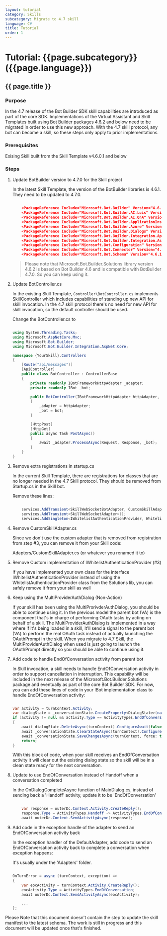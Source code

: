 ```yaml
---
layout: tutorial
category: Skills
subcategory: Migrate to 4.7 skill
language: C#
title: Tutorial
order: 1
---
```


# Tutorial: {{page.subcategory}} ({{page.language}})

## {{ page.title }}

### Purpose

In the 4.7 release of the Bot Builder SDK skill capabilities are introduced as part of the core SDK. Implementations of the Virtual Assistant and Skill Templates built using Bot Builder packages 4.6.2 and below need to be migrated in order to use this new approach. With the 4.7 skill protocol, any bot can become a skill, so these steps only apply to prior implementations.

### Prerequisites

Exising Skill built from the Skill Template v4.6.0.1 and below

### Steps

1. Update BotBuilder version to 4.7.0 for the Skill project

    In the latest Skill Template, the version of the BotBuilder libraries is 4.6.1. They need to be updated to 4.7.0. 

    ```json

        <PackageReference Include="Microsoft.Bot.Builder" Version="4.6.1 -> 4.7.0" />
        <PackageReference Include="Microsoft.Bot.Builder.AI.Luis" Version="4.6.1 -> 4.7.0" />
        <PackageReference Include="Microsoft.Bot.Builder.AI.QnA" Version="4.6.1 -> 4.7.0" />
        <PackageReference Include="Microsoft.Bot.Builder.ApplicationInsights" Version="4.6.1 -> 4.7.0" />
        <PackageReference Include="Microsoft.Bot.Builder.Azure" Version="4.6.1 -> 4.7.0" />
        <PackageReference Include="Microsoft.Bot.Builder.Dialogs" Version="4.6.1 -> 4.7.0" />
        <PackageReference Include="Microsoft.Bot.Builder.Integration.ApplicationInsights.Core" Version="4.6.1 -> 4.7.0" />
        <PackageReference Include="Microsoft.Bot.Builder.Integration.AspNet.Core" Version="4.6.1 -> 4.7.0" />
        <PackageReference Include="Microsoft.Bot.Configuration" Version="4.6.1 -> 4.7.0" />
        <PackageReference Include="Microsoft.Bot.Connector" Version="4.6.1 -> 4.7.0" />
        <PackageReference Include="Microsoft.Bot.Schema" Version="4.6.1 -> 4.7.0" />

    ```

    > Please note that Microsoft.Bot.Builder.Solutions library version 4.6.2 is based on Bot Builder 4.6 and is compatible with BotBuilder 4.7.0. So you can keep using it.

2. Update BotController.cs

    In the existing Skill Template, `Controller\BotController.cs` implements SkillController which includes capabilities of standing up new API for skill invocation. In the 4.7 skill protocol there's no need for new API for skill invocation, so the default controller should be used.

    Change the BotController.cs to

    ```csharp

    using System.Threading.Tasks;
    using Microsoft.AspNetCore.Mvc;
    using Microsoft.Bot.Builder;
    using Microsoft.Bot.Builder.Integration.AspNet.Core;

    namespace {YourSkill}.Controllers
    {
        [Route("api/messages")]
        [ApiController]
        public class BotController : ControllerBase
        {
            private readonly IBotFrameworkHttpAdapter _adapter;
            private readonly IBot _bot;

            public BotController(IBotFrameworkHttpAdapter httpAdapter, IBot bot)
            {
                _adapter = httpAdapter;
                _bot = bot;
            }

            [HttpPost]
            [HttpGet]
            public async Task PostAsync()
            {
                await _adapter.ProcessAsync(Request, Response, _bot);
            }
        }
    }

    ```

3. Remove extra registrations in startup.cs

    In the current Skill Template, there are registrations for classes that are no longer needed in the 4.7 Skill protocol. They should be removed from Startup.cs in the Skill bot. 

    Remove these lines:

    ```csharp

        services.AddTransient<SkillWebSocketBotAdapter, CustomSkillAdapter>();	
        services.AddTransient<SkillWebSocketAdapter>();	
        services.AddSingleton<IWhitelistAuthenticationProvider, WhitelistAuthenticationProvider>();

    ```

4. Remove CustomSkillAdapter.cs

    Since we don't use the custom adapter that is removed from registration from step #3, you can remove it from your Skill code:

    Adapters/CustomSkillAdapter.cs (or whatever you renamed it to)

5. Remove Custom implementation of IWhitelistAuthenticationProvider (#3)

    If you have implemented your own class for the interface IWhitelistAuthenticationProvider instead of using the WhitelistAuthenticationProvider class from the Solutions lib, you can safely remove it from your skill as well

6. Keep using the MultiProviderAuthDialog (Non-Action)

    If your skill has been using the MultiProrivderAuthDialog, you should be able to continue using it. In the previous model the parent bot (VA) is the component that's in charge of performing OAuth tasks by acting on behalf of a skill. The MultiProviderAuthDialog is implemented in a way where if it's being loaded in a skill, it'll send a signal to the parent bot (VA) to perform the real OAuth task instead of actually launching the OAuthPrompt in the skill. When you migrate to 4.7 Skill, the MultiProviderAuthDialog when used is just going to launch the OAuthPrompt directly so you should be able to continue using it.

7. Add code to handle EndOfConversation activity from parent bot

    In Skill invocation, a skill needs to handle EndOfConversation activity in order to support cancellation in interruption. This capability will be included in the next release of the Microsoft.Bot.Builder.Solutions package and eventually as part of the core Bot Builder SDK. For now, you can add these lines of code in your IBot implementation class to handle EndOfConversation activity:

    ```csharp

    var activity = turnContext.Activity;
    var dialogState = _conversationState.CreateProperty<DialogState>(nameof(DialogState)));
    if (activity != null && activity.Type == ActivityTypes.EndOfConversation)
    {
        await dialogState.DeleteAsync(turnContext).ConfigureAwait(false);
        await _conversationState.ClearStateAsync(turnContext).ConfigureAwait(false);
        await _conversationState.SaveChangesAsync(turnContext, force: true).ConfigureAwait(false);
        return;
    }

    ```
    
    With this block of code, when your skill receives an EndOfConversation activity it will clear out the existing dialog state so the skill will be in a clean state ready for the next conversation.

8. Update to use EndOfConversation instead of Handoff when a conversation completed

    In the OnDialogCompleteAsync function of MainDialog.cs, instead of sending back a 'Handoff' activity, update it to be 'EndOfConversation'
    
    ```csharp

        var response = outerDc.Context.Activity.CreateReply();
        response.Type = ActivityTypes.Handoff -> ActivityTypes.EndOfConversation;
        await outerDc.Context.SendActivityAsync(response);

    ```

9. Add code in the exception handle of the adapter to send an EndOfConversation activity back

    In the exception handler of the DefaultAdapter, add code to send an EndOfConversation activity back to complete a conversation when exception happens:

    It's usually under the 'Adapters' folder.

    ```csharp

    OnTurnError = async (turnContext, exception) =>
    {
        var eocActivity = turnContext.Activity.CreateReply();
        eocActivity.Type = ActivityTypes.EndOfConversation;
        await outerDc.Context.SendActivityAsync(eocActivity);

        ...
    };

    ```

Please Note that this document doesn't contain the step to update the skill manifest to the latest schema. The work is still in progress and this document will be updated once that's finished.